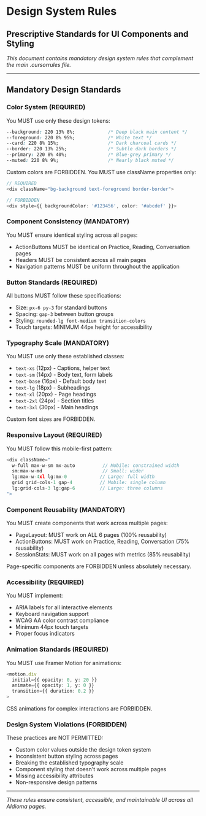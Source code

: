 # Design System Rules
## Prescriptive Standards for UI Components and Styling

*This document contains mandatory design system rules that complement the main .cursorrules file.*

---

## Mandatory Design Standards

### Color System (REQUIRED)
You MUST use only these design tokens:
```css
--background: 220 13% 8%;            /* Deep black main content */
--foreground: 220 8% 95%;            /* White text */
--card: 220 8% 15%;                  /* Dark charcoal cards */
--border: 220 13% 25%;               /* Subtle dark borders */
--primary: 220 8% 40%;               /* Blue-grey primary */
--muted: 220 8% 9%;                  /* Nearly black muted */
```

Custom colors are FORBIDDEN. You MUST use className properties only:
```typescript
// REQUIRED
<div className="bg-background text-foreground border-border">

// FORBIDDEN
<div style={{ backgroundColor: '#123456', color: '#abcdef' }}>
```

### Component Consistency (MANDATORY)
You MUST ensure identical styling across all pages:
- ActionButtons MUST be identical on Practice, Reading, Conversation pages
- Headers MUST be consistent across all main pages
- Navigation patterns MUST be uniform throughout the application

### Button Standards (REQUIRED)
All buttons MUST follow these specifications:
- Size: `px-6 py-3` for standard buttons
- Spacing: `gap-3` between button groups
- Styling: `rounded-lg font-medium transition-colors`
- Touch targets: MINIMUM 44px height for accessibility

### Typography Scale (MANDATORY)
You MUST use only these established classes:
- `text-xs` (12px) - Captions, helper text
- `text-sm` (14px) - Body text, form labels
- `text-base` (16px) - Default body text
- `text-lg` (18px) - Subheadings
- `text-xl` (20px) - Page headings
- `text-2xl` (24px) - Section titles
- `text-3xl` (30px) - Main headings

Custom font sizes are FORBIDDEN.

### Responsive Layout (REQUIRED)
You MUST follow this mobile-first pattern:
```typescript
<div className="
  w-full max-w-sm mx-auto          // Mobile: constrained width
  sm:max-w-md                      // Small: wider
  lg:max-w-4xl lg:mx-0            // Large: full width
  grid grid-cols-1 gap-4          // Mobile: single column
  lg:grid-cols-3 lg:gap-6         // Large: three columns
">
```

### Component Reusability (MANDATORY)
You MUST create components that work across multiple pages:
- PageLayout: MUST work on ALL 6 pages (100% reusability)
- ActionButtons: MUST work on Practice, Reading, Conversation (75% reusability)
- SessionStats: MUST work on all pages with metrics (85% reusability)

Page-specific components are FORBIDDEN unless absolutely necessary.

### Accessibility (REQUIRED)
You MUST implement:
- ARIA labels for all interactive elements
- Keyboard navigation support
- WCAG AA color contrast compliance
- Minimum 44px touch targets
- Proper focus indicators

### Animation Standards (REQUIRED)
You MUST use Framer Motion for animations:
```typescript
<motion.div
  initial={{ opacity: 0, y: 20 }}
  animate={{ opacity: 1, y: 0 }}
  transition={{ duration: 0.2 }}
>
```

CSS animations for complex interactions are FORBIDDEN.

### Design System Violations (FORBIDDEN)
These practices are NOT PERMITTED:
- Custom color values outside the design token system
- Inconsistent button styling across pages
- Breaking the established typography scale
- Component styling that doesn't work across multiple pages
- Missing accessibility attributes
- Non-responsive design patterns

---

*These rules ensure consistent, accessible, and maintainable UI across all AIdioma pages.* 